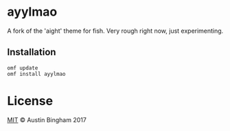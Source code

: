 # ayylmao 

A fork of the 'aight' theme for fish.
Very rough right now, just experimenting.

## Installation

```fish
omf update
omf install ayylmao 
```

# License

[MIT](https://opensource.org/licenses/MIT) © Austin Bingham 2017
